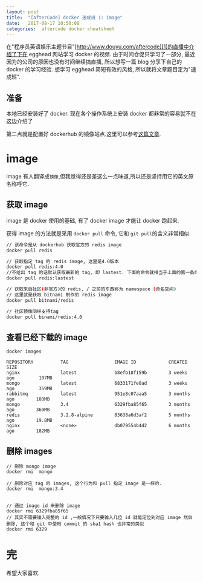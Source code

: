 ```yaml
---
layout: post
title:  "[afterCode] docker 速成班 1: image"
date:   2017-08-17 10:50:00
categories:  aftercode docker cheatsheet
---
```


在"程序员英语娱乐主题节目"[http://www.douyu.com/aftercode][1]的直播中介绍了下在 egghead 网站学习 docker 的视频. 由于时间仓促只学习了一部分, 最近因为的公司的原因也没有时间继续搞直播, 所以想写一篇 blog 分享下自己的 docker 的学习经验. 想学习 egghead 简短有效的风格, 所以就将文章题目定为"速成班".

## 准备
本地已经安装好了 docker. 现在各个操作系统上安装 docker 都非常的容易就不在这边介绍了

第二点就是配置好 dockerhub 的镜像站点.这里可以参考[这篇文章](https://yq.aliyun.com/articles/29941?spm=5176.100239.blogcont7695.18.vc2Jc7).



# image

image 有人翻译成`镜像`,但我觉得还是差这么一点味道,所以还是坚持用它的英文原名称呼它.

## 获取 image
image 是 docker 使用的基础, 有了 docker image 才能让 docker 跑起来.

获得 image 的方法就是采用 `docker pull` 命令, 它和 `git pull`的含义非常相似.


```bash
// 该命令是从 dockerhub 获取官方的 redis image
docker pull redis

// 获取指定 tag 的 redis image, 这里是4.0版本
docker pull redis:4.0
//不给出 tag 的话默认获取最新的 tag, 即 lastest. 下面的命令就相当于上面的第一条命令
docker pull redis:lastest  

// 获取来自社区(非官方)的 redis, / 之前的东西称为 namespace (命名空间)
// 这里就是获取 bitnami 制作的 redis image
docker pull bitnami/redis

// 社区镜像同样支持tag
docker pull binami/redis:4.0
```

## 查看已经下载的 image

```
docker images

REPOSITORY          TAG                 IMAGE ID            CREATED             SIZE
nginx               latest              b8efb18f159b        3 weeks ago         107MB
mongo               latest              6833171fe0ad        3 weeks ago         359MB
rabbitmq            latest              951e8c07aaa5        3 months ago        180MB
mongo               3.4                 6329fba85f65        3 months ago        360MB
redis               3.2.8-alpine        83638a6d3af2        5 months ago        19.8MB
nginx               <none>              db079554b4d2        6 months ago        182MB
```

## 删除 images

```
// 删除 mongo image
docker rmi  mongo

// 删除对应 tag 的 images, 这个行为和 pull 指定 image 是一样的.
docker rmi  mongo:3.4
 

// 通过 image id 来删除 image
docker rmi 6329fba85f65
// 其实不需要输入完整的 id ,一般情况下只要输入几位 id 就能定位到对应 image 然后删除, 这个和 git 中使用 commit 的 sha1 hash 也非常的类似
docker rmi 6329
```

# 完
希望大家喜欢.

[1]:	http://www.douyu.com/aftercode